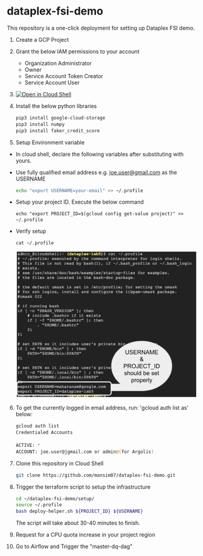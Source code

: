 # dataplex-fsi-demo

This repository is a one-click deployment for setting up Dataplex FSI demo. 

1. Create a GCP Project 
2. Grant the below IAM permissions to your account<br>
    - Organization Administrator
    - Owner
    - Service Account Token Creator
    - Service Account User

3. [![Open in Cloud Shell](http://gstatic.com/cloudssh/images/open-btn.svg)](https://console.cloud.google.com/cloudshell/editor)

4. Install the below python libraries 

    ```bash
    pip3 install google-cloud-storage
    pip3 install numpy 
    pip3 install faker_credit_score
    ```
5. Setup Environment variable 
- In cloud shell, declare the following variables after substituting with yours. 
- Use fully qualified email address e.g. joe.user@gmail.com as the USERNAME

    ```bash
    echo "export USERNAME=your-email" >> ~/.profile
    ```
- Setup your project ID. Execute the below command    
    ```
    echo "export PROJECT_ID=$(gcloud config get-value project)" >> ~/.profile
    ```

- Verify setup
    ```
    cat ~/.profile
    ```

    ![profile_validate](/setup/resources/code_artifacts/imgs/profile-validate.png)

6. To get the currently logged in email address, run: 'gcloud auth list as' below:

    ```bash 
    gcloud auth list
    Credentialed Accounts

    ACTIVE: *
    ACCOUNT: joe.user@jgmail.com or admin@(for Argolis)
    ```

7. Clone this repository in Cloud Shell
   ```bash 
   git clone https://github.com/mansim07/dataplex-fsi-demo.git
   ```

8. Trigger the terraform script to setup the infrastructure 

    ```bash 
    cd ~/dataplex-fsi-demo/setup/
    source ~/.profile
    bash deploy-helper.sh ${PROJECT_ID} ${USERNAME}
    ```
     The script will take about 30-40 minutes to finish.

9. Request for a CPU quota increase in your project region 

10. Go to Airflow and Trigger the "master-dq-dag" 